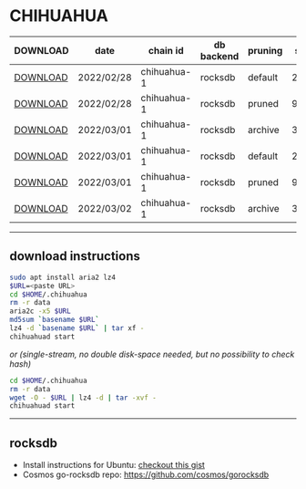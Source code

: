 # CHIHUAHUA
 
| DOWNLOAD  | date | chain id | db backend | pruning | size | file name | hash |
| --------- | ---- | -------- | ---------- | ------- | ---- | --------- | ---- |
| [DOWNLOAD](https://quicksync.ccvalidators.com/SNAPSHOTS/chihuahua-1_20220228_default.tar.lz4) | 2022/02/28 | chihuahua-1 | rocksdb | default | 254G | chihuahua-1_20220228_default.tar.lz4 | 3a21a5f4ec78aedbb40f3519c5aafe04 |
| [DOWNLOAD](https://quicksync.ccvalidators.com/SNAPSHOTS/chihuahua-1_20220228_pruned.tar.lz4) | 2022/02/28 | chihuahua-1 | rocksdb | pruned | 94G | chihuahua-1_20220228_pruned.tar.lz4 | 57bbbd31749953bdbe4a35636318913c |
| [DOWNLOAD](https://quicksync.ccvalidators.com/SNAPSHOTS/chihuahua-1_20220301_archive.tar.lz4) | 2022/03/01 | chihuahua-1 | rocksdb | archive | 328G | chihuahua-1_20220301_archive.tar.lz4 | 73d4dd68846dea42c53b0d36cd675314 |
| [DOWNLOAD](https://quicksync.ccvalidators.com/SNAPSHOTS/chihuahua-1_20220301_default.tar.lz4) | 2022/03/01 | chihuahua-1 | rocksdb | default | 260G | chihuahua-1_20220301_default.tar.lz4 | 702bb0676ca88b2ff3f635304c5b7e53 |
| [DOWNLOAD](https://quicksync.ccvalidators.com/SNAPSHOTS/chihuahua-1_20220301_pruned.tar.lz4) | 2022/03/01 | chihuahua-1 | rocksdb | pruned | 96G | chihuahua-1_20220301_pruned.tar.lz4 | 95bebf30779b1177a69783a939f137bd |
| [DOWNLOAD](https://quicksync.ccvalidators.com/SNAPSHOTS/chihuahua-1_20220302_archive.tar.lz4) | 2022/03/02 | chihuahua-1 | rocksdb | archive | 334G | chihuahua-1_20220302_archive.tar.lz4 | d48e9b60118b7d1c021cb8cbe4e0643b |
 
---
## download instructions
 
```sh
sudo apt install aria2 lz4
$URL=<paste URL>
cd $HOME/.chihuahua
rm -r data
aria2c -x5 $URL
md5sum `basename $URL`
lz4 -d `basename $URL` | tar xf -
chihuahuad start
```
*or (single-stream, no double disk-space needed, but no possibility to check hash)*
```sh
cd $HOME/.chihuahua
rm -r data
wget -O - $URL | lz4 -d | tar -xvf -
chihuahuad start
```
 
---
## rocksdb
 
- Install instructions for Ubuntu: [checkout this gist](https://gist.github.com/clemensgg/907de16baa203946633ddca462cbf597)
- Cosmos go-rocksdb repo: https://github.com/cosmos/gorocksdb
